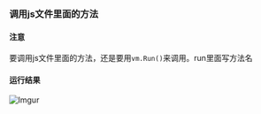 ### 调用js文件里面的方法

#### 注意
要调用js文件里面的方法，还是要用`vm.Run()`来调用。run里面写方法名

#### 运行结果
![Imgur](http://i.imgur.com/wJYHuwR.png)